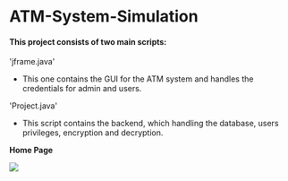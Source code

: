 # ATM-System-Simulation

#### This project consists of two main scripts:
'jframe.java'
- This one contains the GUI for the ATM system and handles the credentials for admin and users.



'Project.java'
- This script contains the backend, which handling the database, users privileges, encryption and decryption.



**Home Page**

![](./ReadmePICs/HomePage.png)
